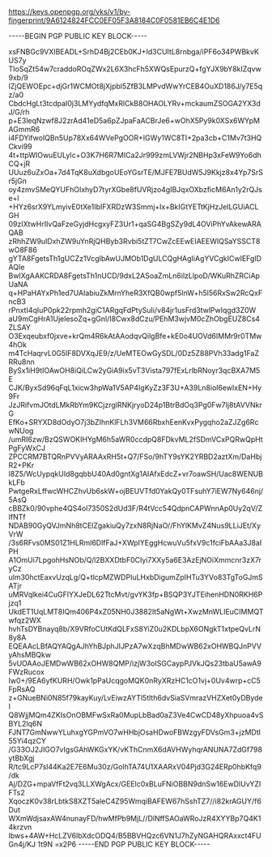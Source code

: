 https://keys.openpgp.org/vks/v1/by-fingerprint/9A6124824FCC0EF05F3A8184C0F0581EB6C4E1D6

-----BEGIN PGP PUBLIC KEY BLOCK-----

xsFNBGc9VXIBEADL+SrhD4Bj2CEb0KJ+Id3CUItL8rnbga/iPF6o34PWBkvKUS7y
TIoSqZt54w7craddoROqZWx2L6X3hcFh5XWQsEpurzQ+fgYJX9bY8kIZqvw9xb/9
IZjQEWOEpc+djGr1WCMOt8jXjpbl5ZfB3LMPvdWwYrCEB4OuXD186J/y7E5qz/a0
CbdcHgLt3tcdpaI0j3LMYydfqMxRlCkB8OHAOLYRv+mckaumZSOGA2YX3dJ/G/rh
p+E3leqNzwf8J2zrAd41eD5a6pZJpaFaACBrJe6+wOhX5Py9k0XSx6WYpMAGmmR6
i4FDYifwoIQBn5Up78Xx64WVePgOOR+IGWy1WC8TI+2pa3cb+C1Mv7t3HQCkvi99
4t+ttpWIOwuEULyIc+O3K7H6R7MICa2Jr999zmLVWjr2NBHp3xFeW9Yo6dhCQ+jR
UUuz6uZxOa+7d4TqK8uXdbgoUEoYGsrTE/MJFE7BUdW5J9Kkjz8x4Yp7SrSr5jGn
oy4zmvSMeQYUFhOIxhyD7tyrXGbe8fUVRjzo4gIBJqxOXbzficM6An1y2rQJse+l
+HYz6srX9YLmyivE0tXe1IbIFXRDzW3Smmj+Ix+BkIGtYETtKjHzJeILGUiACLGH
09zIXtwHrIIvQaFzeGyjdHcgxyFZ3Ur1+qaSG4BgSZy9dL4OViPhYvAkewARAQAB
zRhhZW9uIDxhZW9uYnRjQHByb3Rvbi5tZT7CwZcEEwEIAEEWIQSaYSSCT8wO8F86
gYTA8FgetsTh1gUCZz1VcgIbAwUJMOb1DgULCQgHAgIiAgYVCgkICwIEFgIDAQIe
BwIXgAAKCRDA8FgetsTh1nUCD/9dxL2ASoaZmLn6ilzLlpoD/WKuRhZRCiApUaNA
q+HPaHAYxPh1ed7UAIabiuZkMrnYheR3XfQB0wpf5InW+h5l56RxSw2RcQxFncB3
rPnxtI4qIuP0pk22rpmh2giC1ARgqFdPtySuIi/v84jr1usFrd3twlPwIqgd3Z0W
aU9mCgHrA1UjelesoZq+gGnl/I8Cwx8dCzu/PEhM3wjvM0cZhObgEUZ8Cs4ZLSAY
O3Exqeubxf0jxve+krQm4R6kAtAAodqvQilgBfe+kE0o4UOVd6IMMr9r0TMw4hOk
m4TcHaqrvL0G5lF8DVXqJE9/z/UeMTEOwGySDL/0Dz5Z88PVh33adg1FaZRRu8nn
BySx1iH9tIOAwOH8iQiLCw2yGiA9ix5vT3Vista797fExLrlbRNoyr3qcBXA7M5E
CJK/ByxSd96qFqL1xicw3hpWa1V5AP4IgKyZz3F3U+A39Ln8iol6ewIxEN+Hy9Fr
JzJRifvmJOtdLMkRbYm9KCjzrglRNKjryoD24p1BtrBdOq3Pg0Fw7Ij8tAVVNkrG
EfKo+SRYXD8dOdyO7j3bZIhnKlFLh3VM66RbxhEenKvxPygqho2aZJZg6RcwNUog
/umRI6zw/BzQSWOKIHYgM6h5aWR0ccdpQ8FDkvML2fSDmVCxPQRwQpHtPgFyWxCJ
ZPCCRM7BTQRnPVVyARAAxRH5t+Q7/FSo/9hTY9sYK2YRBD2aztXm/DaHbjR2+PKr
I8Z5/WcUypqkUId8gqbbU40Ad0gntXg1AIAfxEdcZ+vr7oawSH/Uac8WENUBkLFb
PwtgeRxLffwcWHCZhvUb6skW+ojBEUVTfd0YakQy0TFsuhY7iEW7Ny646nj/5AsQ
cBBZk0/90vphe4QS4ol7350S2dUd3F/R4tVcc54QdpnCAPWnnAp0Uy2qV/ZIfNTf
NDAB90GyQVJmNh8tCElZgakiuQy7zxN8RjNaO//FhYlKMvZ4Nus9LLiJEt/XyVrW
/3s6RFvs0MS01Z1HLRmI6DlfFaJ+XWpIYEggHcwuVu5fxV9c1fciFbAAa3J8aIPH
A1OmUi7LpgohHsNOb/Q/l2BXXDtbF0CIyi7XXy5a6E3AzEjNOiXmmcnr3zX7ryCz
ulm30hctEaxvUzqLg/Q+tlcpMZWDPIuLHxbDigumZpIHTu3YVo83TgToGJmSATjr
uMRVqlkei4CuGFlYXJeDL62TtcMvt/gvYK3fp+BSQP3YJTEihenHDN0RKH6Pjzq1
UkdET1UqLMT8IQm406P4xZ05NH0J3882lt5aNgWt+XwzMnWLIEuCIMMQTwfqz2WX
hvhTsDYBnayq8b/X9VRfoCUtKdQLFxS8YiZ0u2KDLbpX6ONgkT1xtpeQvLrN8y8A
EQEAAcLBfAQYAQgAJhYhBJphJIJPzA7wXzqBhMDwWB62xOHWBQJnPVVyAhsMBQkw
5vUOAAoJEMDwWB62xOHW8QMP/izjW3oISGCaypPJVkJQs23tbaU5awA9FWzRucox
Iw0+/9EA6yfKURH/Owk1pPaUcqgoMQK0nRyXRzHC1cO1vj+0Uv4wrp+cC5FpRsAQ
z+GNueBNi0N85f79kayKuy/LvEiwzAYTl5tlth6dvSiaSVmrazVHZXet0yDBydeI
Q8WjjMQm4ZKIsOnOBMFwSxRa0MupLbBad0aZ3Ve4CwCD48yXhpuoa4vSBYL2lq6N
FJNT7GmNwwYLuhxgYGPmVO7wHHbjOsaHDwoFBWzgyFDVsGm3+jzMDtI55Yi4qzCY
/G33OJ2JIGO7vIgsGAhWKGxYK/vKThCnmX6dAVHWyhqrANUNA7ZdGf798ytBbXgj
R/tc9LcP7sl44Ka2E7E6Mu30z/GolhTA74U1XAARxV04Pjd3G24ERp0hbKfq9/dk
Aj/DZG+mpaVfFt2vq3LLXWgAcx/GEElc0xBLuFNiOBBN9dnSw16EwDIUvYZIFTs2
XqoczK0v38rLbtkS8XZT5aleC4Z95WmqiBAFEW67hSshTZ7//i82krAGUY/f6Dut
WXmWdjsaxAW4nunayFD/hwMfPb9MjL//DlNffSAOaWRoJzR4XYYBp7Q4K14krzvn
Ibws+4AW+HcLZV6lbXdcODQ4/B5BBVHQzc6VN1J7hZyNGAHQRAxxct4FUGn4j/KJ
1t9N
=x2P6
-----END PGP PUBLIC KEY BLOCK-----
